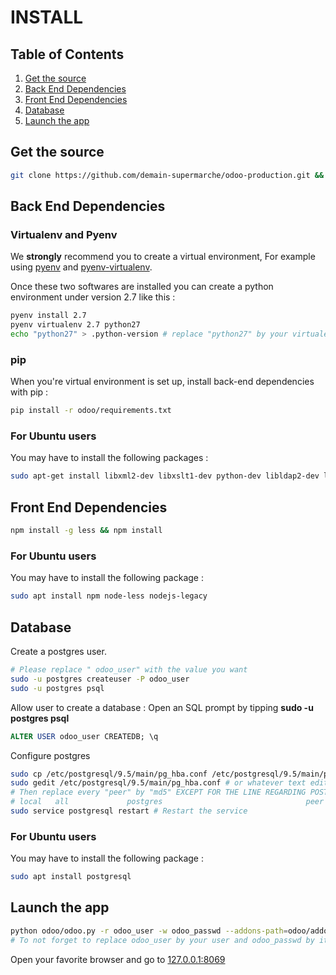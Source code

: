 # INSTALL
## Table of Contents
1. [Get the source](#source)
2. [Back End Dependencies](#back-end)
3. [Front End Dependencies](#front-end)
4. [Database](#database)
5. [Launch the app](#launch)

## Get the source <a name="source"></a>

```bash
git clone https://github.com/demain-supermarche/odoo-production.git && cd odoo-production/
```

## Back End Dependencies <a name="back-end"></a>
### Virtualenv and Pyenv

We **strongly** recommend you to create a virtual environment, For example using [pyenv](https://github.com/pyenv/pyenv) and [pyenv-virtualenv](https://github.com/pyenv/pyenv-virtualenv).

Once these two softwares are installed you can create a python environment under version 2.7 like this :


```bash
pyenv install 2.7
pyenv virtualenv 2.7 python27
echo "python27" > .python-version # replace "python27" by your virtualenv's name in order to automatically source it
```
### pip

When you're virtual environment is set up, install back-end dependencies with pip :

```bash
pip install -r odoo/requirements.txt
```
### For Ubuntu users

You may have to install the following packages :

```bash
sudo apt-get install libxml2-dev libxslt1-dev python-dev libldap2-dev libsasl2-dev libssl-dev
```

## Front End Dependencies <a name="front-end">

```bash
npm install -g less && npm install
```

### For Ubuntu users

You may have to install the following package :

```bash
sudo apt install npm node-less nodejs-legacy
```

## Database <a name="database"></a>

Create a postgres user.

```bash
# Please replace " odoo_user" with the value you want
sudo -u postgres createuser -P odoo_user
sudo -u postgres psql
```
Allow user to create a database : Open an SQL prompt by tipping **sudo -u postgres psql**

```SQL
ALTER USER odoo_user CREATEDB; \q
```

Configure postgres

```bash
sudo cp /etc/postgresql/9.5/main/pg_hba.conf /etc/postgresql/9.5/main/pg_hba.conf.bk
sudo gedit /etc/postgresql/9.5/main/pg_hba.conf # or whatever text editor you like
# Then replace every "peer" by "md5" EXCEPT FOR THE LINE REGARDING POSTGRES USER
# local   all             postgres                                peer
sudo service postgresql restart # Restart the service
```

### For Ubuntu users

You may have to install the following package :

```bash
sudo apt install postgresql
```
## Launch the app <a name="launch"></a>

```bash
python odoo/odoo.py -r odoo_user -w odoo_passwd --addons-path=odoo/addons/,louve_addons,intercoop_addons
# To not forget to replace odoo_user by your user and odoo_passwd by its password
```

Open your favorite browser and go to [127.0.0.1:8069](http://127.0.0.1:8069)
